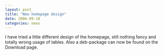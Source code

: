 ```yaml
---
layout: post
title: "New homepage design"
date: 2006-09-10
categories: news
---
```

I have tried a little different design of the homepage, still nothing fancy and totally wrong usage of tables. Also a deb-package can now be found on the Download page.
